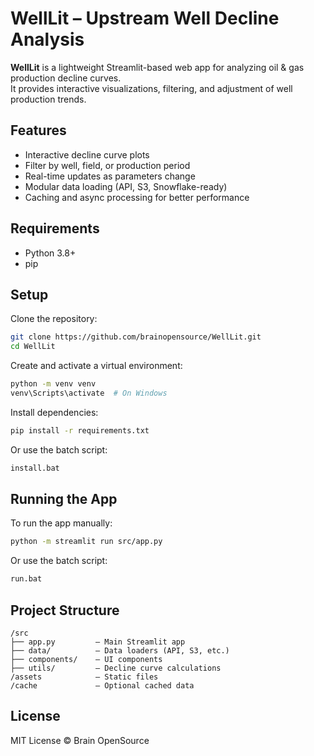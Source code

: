 # WellLit – Upstream Well Decline Analysis

**WellLit** is a lightweight Streamlit-based web app for analyzing oil & gas production decline curves.  
It provides interactive visualizations, filtering, and adjustment of well production trends.

## Features

- Interactive decline curve plots  
- Filter by well, field, or production period  
- Real-time updates as parameters change  
- Modular data loading (API, S3, Snowflake-ready)  
- Caching and async processing for better performance  

## Requirements

- Python 3.8+  
- pip  

## Setup

Clone the repository:

```bash
git clone https://github.com/brainopensource/WellLit.git
cd WellLit
```

Create and activate a virtual environment:

```bash
python -m venv venv
venv\Scripts\activate  # On Windows
```

Install dependencies:

```bash
pip install -r requirements.txt
```

Or use the batch script:

```bash
install.bat
```

## Running the App

To run the app manually:

```bash
python -m streamlit run src/app.py
```

Or use the batch script:

```bash
run.bat
```

## Project Structure

```
/src
├── app.py         – Main Streamlit app  
├── data/          – Data loaders (API, S3, etc.)  
├── components/    – UI components  
├── utils/         – Decline curve calculations  
/assets            – Static files  
/cache             – Optional cached data  
```

## License

MIT License © Brain OpenSource
